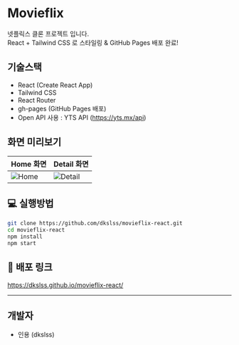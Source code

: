 # Movieflix

넷플릭스 클론 프로젝트 입니다.  
React + Tailwind CSS 로 스타일링 & GitHub Pages 배포 완료!

##  기술스택
- React (Create React App)
- Tailwind CSS
- React Router
- gh-pages (GitHub Pages 배포)
- Open API 사용 : YTS API (https://yts.mx/api)

## 화면 미리보기
| Home 화면 | Detail 화면 |
|-----------|-------------|
| ![Home](./screenshot/home.png) | ![Detail](./screenshot/detail.png) |

## 💻 실행방법
```bash
git clone https://github.com/dkslss/movieflix-react.git
cd movieflix-react
npm install
npm start
```

## 🚀 배포 링크
https://dkslss.github.io/movieflix-react/

---

## 개발자
- 인용 (dkslss)
